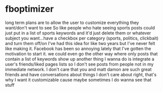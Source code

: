 # fboptimizer
long term plans are to allow the user to customize everything they want/don't want to see
So like people who hate seeing sports posts could just put in a list of sports keywords and it'd just delete them
or whatever subject you want...have a checkbox per category (sports, politics, clickbait) and turn them off/on
I've had this idea for like two years but I've never felt like making it. Facebook has been so annoying lately that I've gotten the motivation to start it.
we could even go the other way where only posts that contain a list of keywords show up
another thing I wanna do is integrate a user's friends/liked pages lists so I don't see posts from people not in my immediate network. I don't care that you and matt damon are such great friends and have conversations about things I don't care about
right, that's why I want it customizable
cause maybe sometimes I do wanna see that stuff
